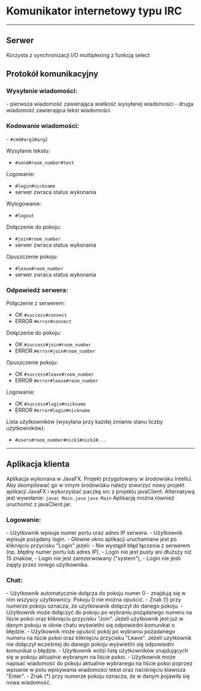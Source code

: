 <h1>Komunikator internetowy typu IRC</h1>

---
<h2>Serwer</h2>
Korzysta z synchronizacji I/O multiplexing z funkcją select

<h2>Protokół komunikacyjny</h2>

<h3>Wysyłanie wiadomości:</h3>
- pierwsza wiadomość zawierająca wielkość wysyłanej wiadomości
- druga wiadomość zawierająca tekst wiadomości

<h3>Kodowanie wiadomości:</h3>
- <code>#cmd#arg1#arg2</code>

Wysyłanie tekstu:
- <code>#send#room_number#text</code>

Logowanie:
- <code>#login#nickname</code>
- serwer zwraca status wykonania

Wylogowanie:
- <code>#logout</code>

Dołączenie do pokoju:
- <code>#join#room_number</code>
- serwer zwraca status wykonania

Opuszczenie pokoju:
- <code>#leave#room_number</code>
- serwer zwraca status wykonania


<h3>Odpowiedź serwera:</h3>

Połączenie z serwerem:
- OK    <code>#success#connect</code>
- ERROR <code>#error#connect</code>

Dołączenie do pokoju:
- OK    <code>#success#join#room_number</code>
- ERROR <code>#error#join#room_number</code>

Opuszczenie pokoju:
- OK    <code>#success#leave#room_number</code>
- ERROR <code>#error#leave#room_number</code>

Logowanie:
- OK    <code>#success#login#nickname</code>
- ERROR <code>#error#login#nickname</code>

Lista użytkowników (wysyłana przy każdej zmianie stanu liczby użytkowników):
- <code>#users#room_number#nick1#nick2#...</code>

---

<h2>Aplikacja klienta</h2>
Aplikacja wykonana w JavaFX.
Projekt przygotowany w środowisku IntelliJ. Aby skompilować go w innym środowisku 
należy stworzyć nowy projekt aplikacji JavaFX i wykorzystać paczkę src z projektu 
javaClient. Alternatywą jest wywołanie:
<code>javac Main.java</code>
<code>java Main</code>
Aplikację można również uruchomić z javaClient.jar.

<h3>Logowanie:</h3>
- Użytkownik wpisuje numer portu oraz adres IP serwera.
- Użytkownik wpisuje pożądany login.
- Główne okno aplikacji uruchamiane jest po kliknięciu przycisku "Login" jeżeli:
    - Nie wystąpił błąd łączenia z serwerem (np. błędny numer portu lub adres IP),
    - Login nie jest pusty ani dłuższy niż 15 znaków,
    - Login nie jest zarezerwowany ("system"),
    - Login nie jesti zajęty przez innego użytkownika.

<h3>Chat:</h3>
- Użytkownik automatycznie dołącza do pokoju numer 0 - znajdują się w nim
wszyscy użytkownicy. Pokoju 0 nie można opuścić.
- Znak (!) przy numerze pokoju oznacza, że użytkowanik dołączył do danego pokoju.
- Użytkownik może dołączyć do pokoju po wybraniu pożądanego numeru na liście 
pokoi oraz kliknięciu przycisku "Join". Jeżeli użytkownik jest już w danym 
pokoju w oknie chatu wyświetlni się odpowiedni komunikat o błędzie.
- Użytkownik może opuścić pokój po wybraniu pożadanego numeru na liście pokoi 
oraz kliknięciu przycisku "Leave". Jeżeli użytkownik nie dołączył wcześniej do 
danego pokoju wyświetlni się odpowiedni komunikat o błędzie.
- Użytkownik widzi listę użytkowników znajdujących się w pokoju aktualnie 
wybranym na liście pokoi.
- Użytkownik może napisać wiadomość do pokoju aktualnie wybranego na liście 
pokoi poprzez wpisanie w polu wpisywania wiadomości tekst oraz naciśnięciu 
klawisza "Enter".
- Znak (*) przy numerze pokoju oznacza, że w danym pojawiła się nowa wiadomość.